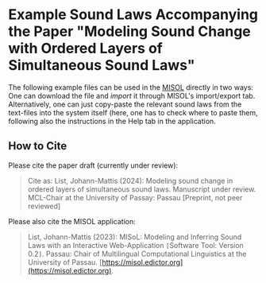 # Example Sound Laws Accompanying the Paper "Modeling Sound Change with Ordered Layers of Simultaneous Sound Laws"

The following example files can be used in the [MISOL](https://misol.edictor.org) directly in two ways: One can download the file and *import* it through MISOL's import/export tab. Alternatively, one can just copy-paste the relevant sound laws from the text-files into the system itself (here, one has to check where to paste them, following also the instructions in the Help tab in the application.

## How to Cite

Please cite the paper draft (currently under review):

> Cite as: List, Johann-Mattis (2024): Modeling sound change in ordered layers of simultaneous sound laws. Manuscript under review. MCL-Chair at the University of Passay: Passau [Preprint, not peer reviewed]

Please also cite the MISOL application:

> List, Johann-Mattis (2023): MISoL: Modeling and Inferring Sound Laws with an Interactive Web-Application `[`Software Tool: Version 0.2`]`. Passau: Chair of Multilingual Computational Linguistics at the University of Passau. [https://misol.edictor.org](https://misol.edictor.org).
